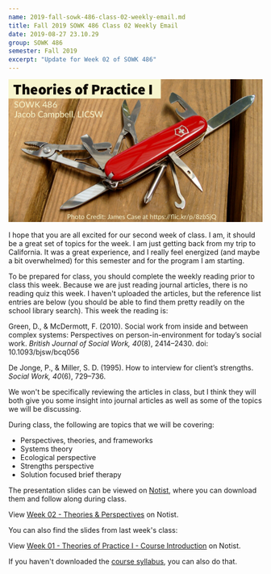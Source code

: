 ```yaml
---
name: 2019-fall-sowk-486-class-02-weekly-email.md
title: Fall 2019 SOWK 486 Class 02 Weekly Email
date: 2019-08-27 23.10.29
group: SOWK 486
semester: Fall 2019
excerpt: "Update for Week 02 of SOWK 486"
---
```


![SOWK 486 Class Header](/assets/media/class-header-sowk-theories-practice-1.png "SOWK 486 Class Header")

I hope that you are all excited for our second week of class. I am, it should be a great set of topics for the week. I am just getting back from my trip to California. It was a great experience, and I really feel energized (and maybe a bit overwhelmed) for this semester and for the program I am starting.

To be prepared for class, you should complete the weekly reading prior to class this week. Because we are just reading journal articles, there is no reading quiz this week. I haven't uploaded the articles, but the reference list entries are below (you should be able to find them pretty readily on the school library search). This week the reading is:

Green, D., & McDermott, F. (2010). Social work from inside and between complex systems: Perspectives on person-in-environment for today’s social work. _British Journal of Social Work, 40_(8), 2414–2430. doi: 10.1093/bjsw/bcq056

De Jonge, P., & Miller, S. D. (1995). How to interview for client’s strengths. _Social Work, 40_(6), 729–736.

We won't be specifically reviewing the articles in class, but I think they will both give you some insight into journal articles as well as some of the topics we will be discussing.

During class, the following are topics that we will be covering:

- Perspectives, theories, and frameworks
- Systems theory
- Ecological perspective
- Strengths perspective
- Solution focused brief therapy

The presentation slides can be viewed on [Notist](https://noti.st/campjacob), where you can download them and follow along during class.

<p data-notist="campjacob/Cn2HDK" data-ratio="4:3">View <a href="https://noti.st/campjacob/Cn2HDK">Week 02 - Theories & Perspectives</a> on Notist.</p><script async src="https://on.notist.cloud/embed/002.js"></script>

You can also find the slides from last week's class:

<p data-notist="campjacob/p6l55j" data-ratio="4:3">View <a href="https://noti.st/campjacob/p6l55j">Week 01 - Theories of Practice I - Course Introduction</a> on Notist.</p><script async src="https://on.notist.cloud/embed/002.js"></script>

If you haven't downloaded the [course syllabus](/assets/media/fall-2019-sowk-486-syllabus.pdf), you can also do that.